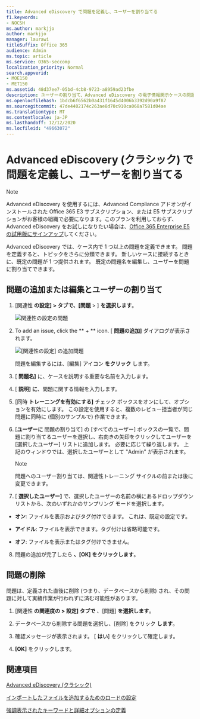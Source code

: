```yaml
---
title: Advanced eDiscovery で問題を定義し、ユーザーを割り当てる
f1.keywords:
- NOCSH
ms.author: markjjo
author: markjjo
manager: laurawi
titleSuffix: Office 365
audience: Admin
ms.topic: article
ms.service: O365-seccomp
localization_priority: Normal
search.appverid:
- MOE150
- MET150
ms.assetid: 48d37ee7-05bd-4cb8-9723-a8959ad23fbe
description: ユーザーの割り当て、Advanced eDiscovery の電子情報開示ケースの問題の削除など、問題を追加または編集する方法について説明します。
ms.openlocfilehash: 1bdcb6f6562b0a431f1645d4006b3392d90a9f87
ms.sourcegitcommit: 47de4402174c263ae8d70c910ca068a7581d04ae
ms.translationtype: MT
ms.contentlocale: ja-JP
ms.lasthandoff: 12/12/2020
ms.locfileid: "49663072"
---
```

# <a name="define-issues-and-assign-users-in-advanced-ediscovery-classic"></a>Advanced eDiscovery (クラシック) で問題を定義し、ユーザーを割り当てる

> [!NOTE]
> Advanced eDiscovery を使用するには、Advanced Compliance アドオンがインストールされた Office 365 E3 サブスクリプション、または E5 サブスクリプションがお客様の組織で必要になります。このプランを利用しておらず、Advanced eDiscovery をお試しになりたい場合は、[Office 365 Enterprise E5 の試用版にサインアップ](https://go.microsoft.com/fwlink/p/?LinkID=698279)してください。 
  
Advanced eDiscovery では、ケース内で 1 つ以上の問題を定義できます。 問題を定義すると、トピックをさらに分類できます。 新しいケースに接続するときに、既定の問題が 1 つ提供されます。 既定の問題名を編集し、ユーザーを問題に割り当てできます。 
  
## <a name="adding-or-editing-an-issue-and-assigning-users"></a>問題の追加または編集とユーザーの割り当て

1. [関連性 **の設定] \> タブで、[問題** \> ] **を選択します**。
    
    ![関連性の設定の問題](../media/dfd8f9ef-b167-4ed9-980e-00ae98a97169.png)
  
2. To add an issue, click the ** + ** icon. [ **問題の追加]** ダイアログが表示されます。 
    
    ![[関連性の設定] の追加問題](../media/c8e94982-139a-472a-b85d-282f2d742046.png)
  
    問題を編集するには、[編集] アイコン **をクリック** します。 
    
3. [ **問題名]** に、ケースを説明する重要な名前を入力します。 
    
4. [ **説明] に**、問題に関する情報を入力します。
    
5. [同時 **トレーニングを有効にする]** チェック ボックスをオンにして、オプションを有効にします。 この設定を使用すると、複数のレビュー担当者が同じ問題に同時に (個別のサンプルで) 作業できます。 
    
6. [**ユーザーに** 問題の割り当て] の [すべてのユーザー] ボックスの一覧で、問題に割り当てるユーザーを選択し、右向きの矢印をクリックしてユーザーを [選択したユーザー] リストに追加します。 必要に応じて繰り返します。 上記のウィンドウでは、選択したユーザーとして "Admin" が表示されます。 
    
    > [!NOTE]
    > 問題へのユーザー割り当ては、関連性トレーニング サイクルの前または後に変更できます。 
  
7. [ **選択したユーザー]** で、選択したユーザーの名前の横にあるドロップダウン リストから、次のいずれかのサンプリング モードを選択します。 
    
  - **オン**: ファイルを表示およびタグ付けできます。 これは、既定の設定です。
    
  - **アイドル**: ファイルを表示できます。タグ付けは省略可能です。
    
  - **オフ**: ファイルを表示またはタグ付けできません。
    
8. 問題の追加が完了したら **、[OK] をクリックします**。
    
## <a name="deleting-issues"></a>問題の削除

問題は、定義された直後に削除 (つまり、データベースから削除) され、その問題に対して実績作業が行われずに済む可能性があります。 
  
1. [関連性 **の関連度の \> 設定] タブで** 、[問題] **を選択します**。
    
2. データベースから削除する問題を選択し、[削除] をクリック **します**。
    
3. 確認メッセージが表示されます。 [ **はい**] をクリックして確定します。 
    
4. **[OK]** をクリックします。
    
## <a name="see-also"></a>関連項目

[Advanced eDiscovery (クラシック)](office-365-advanced-ediscovery.md)
  
[インポートしたファイルを追加するためのロードの設定](set-up-loads-to-add-imported-files.md)
  
[強調表示されたキーワードと詳細オプションの定義](define-highlighted-keywords-and-advanced-options.md)

